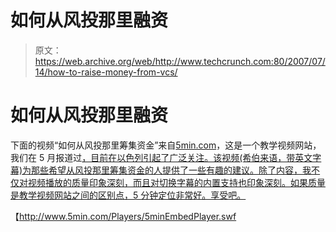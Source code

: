 # 如何从风投那里融资

> 原文：<https://web.archive.org/web/http://www.techcrunch.com:80/2007/07/14/how-to-raise-money-from-vcs/>

# 如何从风投那里融资

下面的视频“如何从风投那里筹集资金”来自[5min.com](https://web.archive.org/web/20220811115904/http://www.5min.com/)，这是一个教学视频网站，我们在 5 月报道过[，目前在以色列引起了广泛关注。该视频(希伯来语，带英文字幕)为那些希望从风投那里筹集资金的人提供了一些有趣的建议。除了内容，我不仅对视频播放的质量印象深刻，而且对切换字幕的内置支持也印象深刻。如果质量是教学视频网站之间的区别点，5 分钟定位非常好。享受吧。](https://web.archive.org/web/20220811115904/http://www.beta.techcrunch.com/2007/05/14/5min-life-videopedia/)

【http://www.5min.com/Players/5minEmbedPlayer.swf 